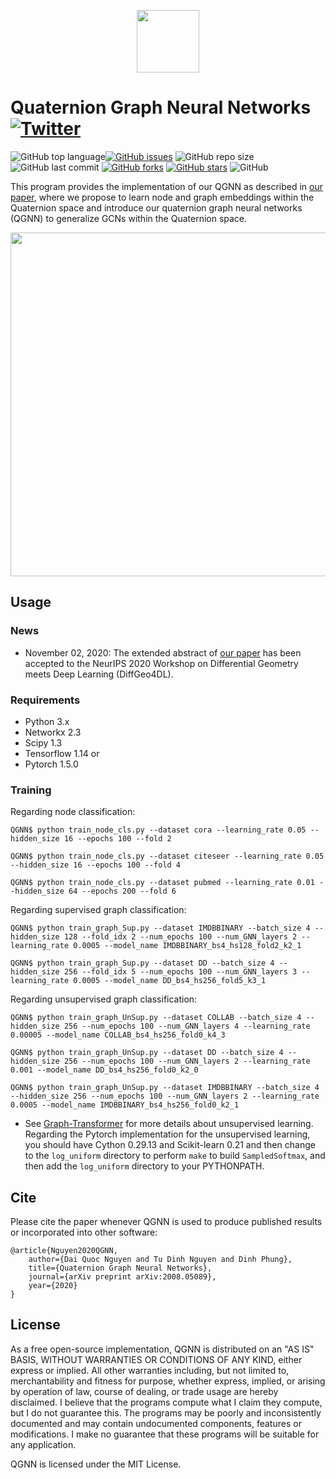 <p align="center">
	<img src="https://github.com/daiquocnguyen/QGNN/blob/master/logo.png" width="100">
</p>

# Quaternion Graph Neural Networks<a href="https://twitter.com/intent/tweet?text=Wow:&url=https%3A%2F%2Fgithub.com%2Fdaiquocnguyen%2FQGNN%2Fblob%2Fmaster%2FREADME.md"><img alt="Twitter" src="https://img.shields.io/twitter/url?style=social&url=https%3A%2F%2Ftwitter.com%2Fdaiquocng"></a>

<img alt="GitHub top language" src="https://img.shields.io/github/languages/top/daiquocnguyen/QGNN"><a href="https://github.com/daiquocnguyen/QGNN/issues"><img alt="GitHub issues" src="https://img.shields.io/github/issues/daiquocnguyen/QGNN"></a>
<img alt="GitHub repo size" src="https://img.shields.io/github/repo-size/daiquocnguyen/QGNN">
<img alt="GitHub last commit" src="https://img.shields.io/github/last-commit/daiquocnguyen/QGNN">
<a href="https://github.com/daiquocnguyen/QGNN/network"><img alt="GitHub forks" src="https://img.shields.io/github/forks/daiquocnguyen/QGNN"></a>
<a href="https://github.com/daiquocnguyen/QGNN/stargazers"><img alt="GitHub stars" src="https://img.shields.io/github/stars/daiquocnguyen/QGNN"></a>
<img alt="GitHub" src="https://img.shields.io/github/license/daiquocnguyen/QGNN">

This program provides the implementation of our QGNN as described in [our paper](https://arxiv.org/pdf/2008.05089.pdf), where we propose to learn node and graph embeddings within the Quaternion space and introduce our quaternion graph neural networks (QGNN) to generalize GCNs within the Quaternion space.

<p align="center">
	<img src="https://github.com/daiquocnguyen/QGNN/blob/master/qgnn.png" width="550">
</p>

## Usage

### News
- November 02, 2020: The extended abstract of [our paper](https://arxiv.org/pdf/2008.05089.pdf) has been accepted to the NeurIPS 2020 Workshop on Differential Geometry meets Deep Learning (DiffGeo4DL).

### Requirements
- Python 	3.x
- Networkx 	2.3
- Scipy		1.3
- Tensorflow 	1.14 or
- Pytorch 	1.5.0

### Training

Regarding node classification:

	QGNN$ python train_node_cls.py --dataset cora --learning_rate 0.05 --hidden_size 16 --epochs 100 --fold 2

	QGNN$ python train_node_cls.py --dataset citeseer --learning_rate 0.05 --hidden_size 16 --epochs 100 --fold 4
	
	QGNN$ python train_node_cls.py --dataset pubmed --learning_rate 0.01 --hidden_size 64 --epochs 200 --fold 6
	
Regarding supervised graph classification:

	QGNN$ python train_graph_Sup.py --dataset IMDBBINARY --batch_size 4 --hidden_size 128 --fold_idx 2 --num_epochs 100 --num_GNN_layers 2 --learning_rate 0.0005 --model_name IMDBBINARY_bs4_hs128_fold2_k2_1

	QGNN$ python train_graph_Sup.py --dataset DD --batch_size 4 --hidden_size 256 --fold_idx 5 --num_epochs 100 --num_GNN_layers 3 --learning_rate 0.0005 --model_name DD_bs4_hs256_fold5_k3_1

Regarding unsupervised graph classification:
	
	QGNN$ python train_graph_UnSup.py --dataset COLLAB --batch_size 4 --hidden_size 256 --num_epochs 100 --num_GNN_layers 4 --learning_rate 0.00005 --model_name COLLAB_bs4_hs256_fold0_k4_3

	QGNN$ python train_graph_UnSup.py --dataset DD --batch_size 4 --hidden_size 256 --num_epochs 100 --num_GNN_layers 2 --learning_rate 0.001 --model_name DD_bs4_hs256_fold0_k2_0

	QGNN$ python train_graph_UnSup.py --dataset IMDBBINARY --batch_size 4 --hidden_size 256 --num_epochs 100 --num_GNN_layers 2 --learning_rate 0.0005 --model_name IMDBBINARY_bs4_hs256_fold0_k2_1

- See [Graph-Transformer](https://github.com/daiquocnguyen/Graph-Transformer) for more details about unsupervised learning. Regarding the Pytorch implementation for the unsupervised learning, you should have Cython 0.29.13 and Scikit-learn	0.21 and then change to the `log_uniform` directory to perform `make` to build `SampledSoftmax`, and then add the `log_uniform` directory to your PYTHONPATH.

## Cite  
Please cite the paper whenever QGNN is used to produce published results or incorporated into other software:

	@article{Nguyen2020QGNN,
		author={Dai Quoc Nguyen and Tu Dinh Nguyen and Dinh Phung},
		title={Quaternion Graph Neural Networks},
		journal={arXiv preprint arXiv:2008.05089},
		year={2020}
	}

## License
As a free open-source implementation, QGNN is distributed on an "AS IS" BASIS, WITHOUT WARRANTIES OR CONDITIONS OF ANY KIND, either express or implied. All other warranties including, but not limited to, merchantability and fitness for purpose, whether express, implied, or arising by operation of law, course of dealing, or trade usage are hereby disclaimed. I believe that the programs compute what I claim they compute, but I do not guarantee this. The programs may be poorly and inconsistently documented and may contain undocumented components, features or modifications. I make no guarantee that these programs will be suitable for any application.

QGNN is licensed under the MIT License.

